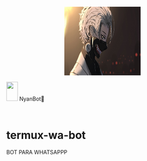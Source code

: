 <p align="center">
<img src="./datosbot/logobot.jpg" width="200" height="180"/>
</p>
<img src="https://i.imgur.com/n1zo2wL.gif" width="30" height="50"/> NyanBot🐬
</p>
<br />

# termux-wa-bot
BOT PARA WHATSAPPP
